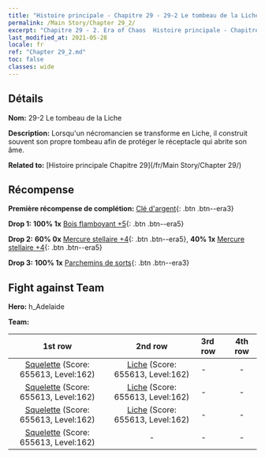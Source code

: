 ```yaml
---
title: "Histoire principale - Chapitre 29 - 29-2 Le tombeau de la Liche"
permalink: /Main Story/Chapter 29_2/
excerpt: "Chapitre 29 - 2. Era of Chaos  Histoire principale - Chapitre 29_2. 29-2 Le tombeau de la Liche"
last_modified_at: 2021-05-28
locale: fr
ref: "Chapter 29_2.md"
toc: false
classes: wide
---
```


## Détails

 **Nom:** 29-2 Le tombeau de la Liche

 **Description:** Lorsqu'un nécromancien se transforme en Liche, il construit souvent son propre tombeau afin de protéger le réceptacle qui abrite son âme.

 **Related to:** [Histoire principale Chapitre 29](/fr/Main Story/Chapter 29/)

## Récompense

 **Première récompense de complétion:** [Clé d'argent](/ItemsFR/con_693/){: .btn .btn--era3}

 **Drop 1:** **100% 1x** [Bois flamboyant +5](/ItemsFR/mat_97/){: .btn .btn--era5}

 **Drop 2:** **60% 0x** [Mercure stellaire +4](/ItemsFR/mat_91/){: .btn .btn--era5}, **40% 1x** [Mercure stellaire +4](/ItemsFR/mat_91/){: .btn .btn--era5}

 **Drop 3:** **100% 1x** [Parchemins de sorts](/ItemsFR/con_694/){: .btn .btn--era3}


## Fight against Team
 **Hero:** h_Adelaide

 **Team:**


  | 1st row | 2nd row | 3rd row | 4th row |
  |:----:|:----:|:----|:----:|
  | [Squelette](/fr/units/Skeleton/) (Score: 655613, Level:162)  | [Liche](/fr/units/Lich/) (Score: 655613, Level:162)  | - | - |
  | [Squelette](/fr/units/Skeleton/) (Score: 655613, Level:162)  | [Liche](/fr/units/Lich/) (Score: 655613, Level:162)  | - | - |
  | [Squelette](/fr/units/Skeleton/) (Score: 655613, Level:162)  | [Liche](/fr/units/Lich/) (Score: 655613, Level:162)  | - | - |
  | [Squelette](/fr/units/Skeleton/) (Score: 655613, Level:162)  | - | - | - |


